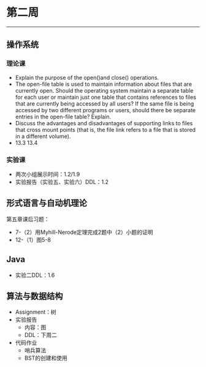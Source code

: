 # 第二周  
---  
## 操作系统  
### 理论课  
- Explain the purpose of the open()and close() operations.  
- The open-file table is used to maintain information about files that are currently open. Should the operating system maintain a separate table for each user or maintain just one table that contains references to files that are currently being accessed by all users? If the same file is being accessed by two different programs or users, should there be separate entries in the open-file table? Explain.  
- Discuss the advantages and disadvantages of supporting links to files that cross mount points (that is, the file link refers to a file that is stored in a different volume).  
- 13.3 13.4  

### 实验课  
- 两次小组展示时间：1.2/1.9  
- 实验报告（实验五、实验六）DDL：1.2  

## 形式语言与自动机理论  
第五章课后习题：  
- 7-（2）用Myhill-Nerode定理完成2题中（2）小题的证明  
- 12-（1）图5-8  

## Java  
- 实验二DDL：1.6  

## 算法与数据结构  
- Assignment：树  
- 实验报告  
	- 内容：图  
	- DDL：下周二  
- 代码作业  
	- 哨兵算法  
	- BST的创建和使用  
	